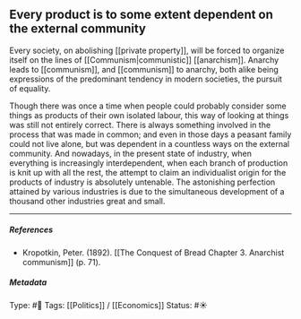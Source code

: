## Every product is to some extent dependent on the external community  # 

Every society, on abolishing [[private property]], will be forced to organize itself on the lines of [[Communism|communistic]] [[anarchism]]. Anarchy leads to [[communism]], and [[communism]] to anarchy, both alike being expressions of the predominant tendency in modern societies, the pursuit of equality.

Though there was once a time when people could probably consider some things as products of their own isolated labour, this way of looking at things was still not entirely correct. There is always something involved in the process that was made in common; and even in those days a peasant family could not live alone, but was dependent in a countless ways on the external community. And nowadays, in the present state of industry, when everything is increasingly interdependent, when each branch of production is knit up with all the rest, the attempt to claim an individualist origin for the products of industry is absolutely untenable. The astonishing perfection attained by various industries is due to the simultaneous development of a thousand other industries great and small.

___

##### References

- Kropotkin, Peter. (1892). [[The Conquest of Bread Chapter 3. Anarchist communism]] (p. 71).

##### Metadata

Type: #🔴 
Tags: [[Politics]] / [[Economics]]
Status: #☀️ 